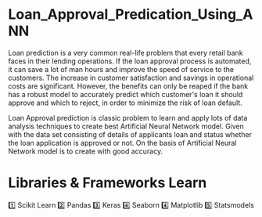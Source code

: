 # Loan_Approval_Predication_Using_ANN

Loan prediction is a very common real-life problem that every retail bank faces in their lending operations. If the loan approval process is automated, it can save a lot of man hours and improve the speed of service to the customers. The increase in customer satisfaction and savings in operational costs are significant. However, the benefits can only be reaped if the bank has a robust model to accurately predict which customer's loan it should approve and which to reject, in order to minimize the risk of loan default.

Loan Approval prediction is classic problem to learn and apply lots of data analysis techniques to create best Artificial Neural Network model. Given with the data set consisting of details of applicants loan and status whether the loan application is approved or not. On the basis of Artificial Neural Network model is to create with good accuracy.

# Libraries & Frameworks Learn
1️⃣ Scikit Learn
2️⃣ Pandas
3️⃣ Keras
4️⃣ Seaborn 
4️⃣ Matplotlib 
5️⃣ Statsmodels
